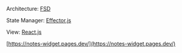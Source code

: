 Architecture: [FSD](https://feature-sliced.design/)

State Manager: [Effector.js](https://effector.dev/)

View: [React.js](https://react.dev/)

[https://notes-widget.pages.dev/](https://notes-widget.pages.dev/)

